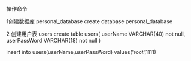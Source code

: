 

操作命令

1创建数据库 personal_database
 create database personal_database

2 创建用户表 users
create table users(
    userName VARCHAR(40) not null,
    userPassWord VARCHAR(18)  not null
)

insert into users(userName,userPassWord) values('root',1111)